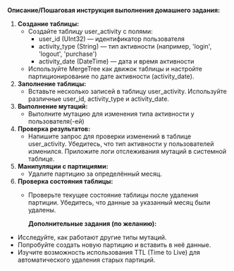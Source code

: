 **Описание/Пошаговая инструкция выполнения домашнего задания:**

1. **Создание таблицы:**  
   * Создайте таблицу user\_activity с полями:  
     * user\_id (UInt32) — идентификатор пользователя  
     * activity\_type (String) — тип активности (например, 'login', 'logout', 'purchase')  
     * activity\_date (DateTime) — дата и время активности  
   * Используйте MergeTree как движок таблицы и настройте партиционирование по дате активности (activity\_date).  
2. **Заполнение таблицы:**  
   * Вставьте несколько записей в таблицу user\_activity. Используйте различные user\_id, activity\_type и activity\_date.  
3. **Выполнение мутаций:**  
   * Выполните мутацию для изменения типа активности у пользователя(-ей)  
4. **Проверка результатов:**  
   * Напишите запрос для проверки изменений в таблице user\_activity. Убедитесь, что тип активности у пользователей изменился. Приложите логи отслеживания мутаций в системной таблице.  
5. **Манипуляции с партициями:**  
   * Удалите партицию за определённый месяц.  
6. **Проверка состояния таблицы:**  
   * Проверьте текущее состояние таблицы после удаления партиции. Убедитесь, что данные за указанный месяц были удалены.

     **Дополнительные задания (по желанию):**  
* Исследуйте, как работают другие типы мутаций.  
* Попробуйте создать новую партицию и вставить в неё данные.  
* Изучите возможность использования TTL (Time to Live) для автоматического удаления старых партиций.

